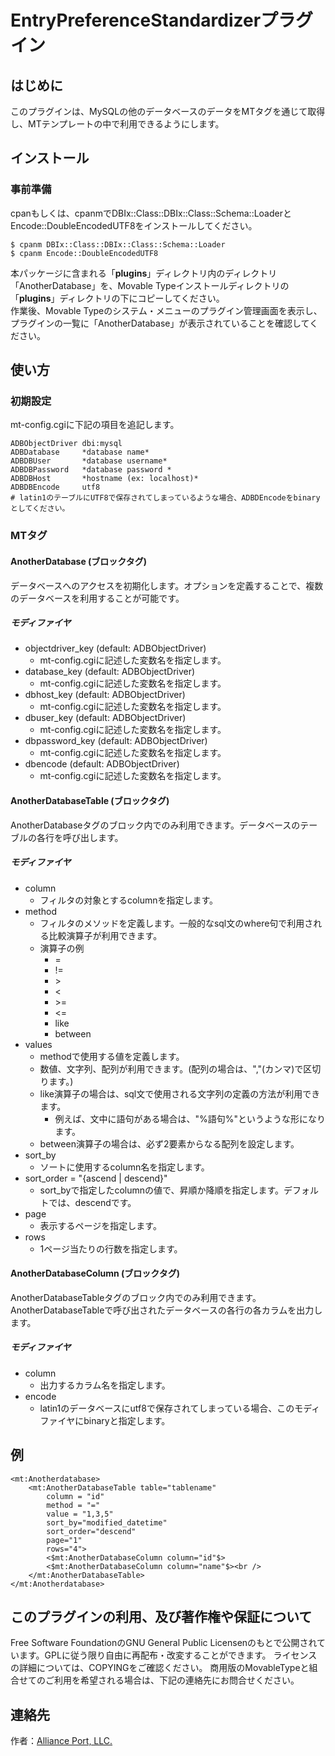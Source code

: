 # EntryPreferenceStandardizerプラグイン

## はじめに

このプラグインは、MySQLの他のデータベースのデータをMTタグを通じて取得し、MTテンプレートの中で利用できるようにします。

## インストール

### 事前準備

cpanもしくは、cpanmでDBIx::Class::DBIx::Class::Schema::LoaderとEncode::DoubleEncodedUTF8をインストールしてください。

```
$ cpanm DBIx::Class::DBIx::Class::Schema::Loader
$ cpanm Encode::DoubleEncodedUTF8
```

本パッケージに含まれる「**plugins**」ディレクトリ内のディレクトリ「AnotherDatabase」を、Movable
Typeインストールディレクトリの「**plugins**」ディレクトリの下にコピーしてください。\
作業後、Movable Typeのシステム・メニューのプラグイン管理画面を表示し、プラグインの一覧に「AnotherDatabase」が表示されていることを確認してください。

## 使い方

### 初期設定
mt-config.cgiに下記の項目を追記します。
```
ADBObjectDriver dbi:mysql
ADBDatabase     *database name*
ADBDBUser       *database username*
ADBDBPassword   *database password *
ADBDBHost       *hostname (ex: localhost)*
ADBDBEncode     utf8
# latin1のテーブルにUTF8で保存されてしまっているような場合、ADBDEncodeをbinaryとしてください。
```

### MTタグ

#### AnotherDatabase (ブロックタグ)

データベースへのアクセスを初期化します。オプションを定義することで、複数のデータベースを利用することが可能です。

##### モディファイヤ

- objectdriver_key (default: ADBObjectDriver)
    - mt-config.cgiに記述した変数名を指定します。
- database_key (default: ADBObjectDriver)
    - mt-config.cgiに記述した変数名を指定します。
- dbhost_key (default: ADBObjectDriver)
    - mt-config.cgiに記述した変数名を指定します。
- dbuser_key (default: ADBObjectDriver)
    - mt-config.cgiに記述した変数名を指定します。
- dbpassword_key (default: ADBObjectDriver)
    - mt-config.cgiに記述した変数名を指定します。
- dbencode (default: ADBObjectDriver)
    - mt-config.cgiに記述した変数名を指定します。

#### AnotherDatabaseTable (ブロックタグ)

AnotherDatabaseタグのブロック内でのみ利用できます。データベースのテーブルの各行を呼び出します。

##### モディファイヤ

- column
    - フィルタの対象とするcolumnを指定します。
- method
    - フィルタのメソッドを定義します。一般的なsql文のwhere句で利用される比較演算子が利用できます。
    - 演算子の例
        - =
        - !=
        - \>
        - \<
        - \>=
        - \<=
        - like
        - between
- values
    - methodで使用する値を定義します。
    - 数値、文字列、配列が利用できます。(配列の場合は、","(カンマ)で区切ります。)
    - like演算子の場合は、sql文で使用される文字列の定義の方法が利用できます。
        - 例えば、文中に語句がある場合は、"%語句%"というような形になります。
    - between演算子の場合は、必ず2要素からなる配列を設定します。
- sort_by
    - ソートに使用するcolumn名を指定します。
- sort_order = "{ascend | descend}"
    - sort_byで指定したcolumnの値で、昇順か降順を指定します。デフォルトでは、descendです。
- page
    - 表示するページを指定します。
- rows
    - 1ページ当たりの行数を指定します。

#### AnotherDatabaseColumn (ブロックタグ)

AnotherDatabaseTableタグのブロック内でのみ利用できます。AnotherDatabaseTableで呼び出されたデータベースの各行の各カラムを出力します。

##### モディファイヤ

- column
    - 出力するカラム名を指定します。
- encode
    - latin1のデータベースにutf8で保存されてしまっている場合、このモディファイヤにbinaryと指定します。


## 例

```
<mt:Anotherdatabase>
    <mt:AnotherDatabaseTable table="tablename"
        column = "id"
        method = "="
        value = "1,3,5"
        sort_by="modified_datetime"
        sort_order="descend"
        page="1"
        rows="4">
        <$mt:AnotherDatabaseColumn column="id"$>
        <$mt:AnotherDatabaseColumn column="name"$><br />
    </mt:AnotherDatabaseTable>
</mt:Anotherdatabase>
```



## このプラグインの利用、及び著作権や保証について

Free Software FoundationのGNU General Public Licensenのもとで公開されています。GPLに従う限り自由に再配布・改変することができます。
ライセンスの詳細については、COPYINGをご確認ください。
商用版のMovableTypeと組合せてのご利用を希望される場合は、下記の連絡先にお問合せください。


## 連絡先

作者：[Alliance Port, LLC.](http://www.allianceport.jp/)
